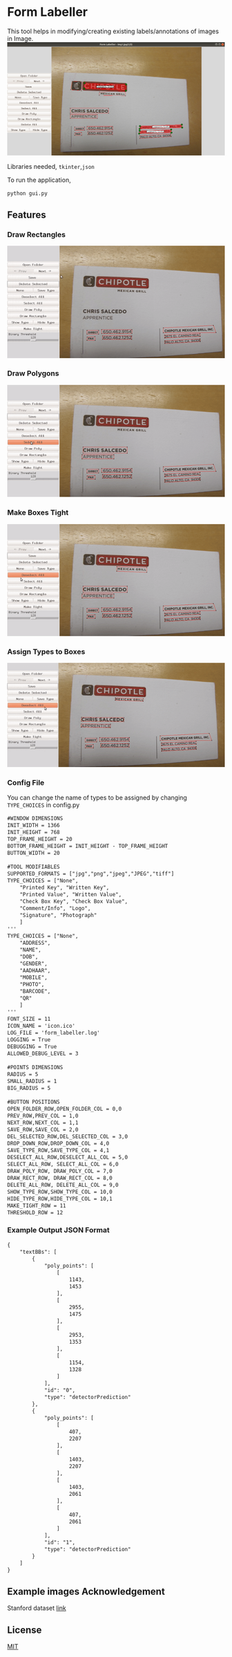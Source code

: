 # Form Labeller
This tool helps in modifying/creating existing labels/annotations of images in Image.
![alt text](https://github.com/devarshi16/Form-Labeller/blob/master/img_label.png?raw=true)

Libraries needed, `tkinter`,`json`

To run the application, 

```
python gui.py
```

## Features

### Draw Rectangles
![Alt Text](https://github.com/devarshi16/Form-Labeller/blob/master/rect_draw.gif)

### Draw Polygons
![Alt Text](https://github.com/devarshi16/Form-Labeller/blob/master/poly_draw.gif)

### Make Boxes Tight
![Alt Text](https://github.com/devarshi16/Form-Labeller/blob/master/tight.gif)

### Assign Types to Boxes
![Alt Text](https://github.com/devarshi16/Form-Labeller/blob/master/assign_type.gif)

### Config File
You can change the name of types to be assigned by changing `TYPE_CHOICES` in config.py
```
#WINDOW DIMENSIONS
INIT_WIDTH = 1366
INIT_HEIGHT = 768
TOP_FRAME_HEIGHT = 20
BOTTOM_FRAME_HEIGHT = INIT_HEIGHT - TOP_FRAME_HEIGHT
BUTTON_WIDTH = 20

#TOOL MODIFIABLES
SUPPORTED_FORMATS = ["jpg","png","jpeg","JPEG","tiff"]
TYPE_CHOICES = ["None", 
    "Printed Key", "Written Key", 
    "Printed Value", "Written Value",
    "Check Box Key", "Check Box Value",
    "Comment/Info", "Logo", 
    "Signature", "Photograph"
    ]
'''
TYPE_CHOICES = ["None",
    "ADDRESS",
    "NAME",
    "DOB",
    "GENDER",
    "AADHAAR",
    "MOBILE",
    "PHOTO",
    "BARCODE",
    "QR"
    ]
'''
FONT_SIZE = 11
ICON_NAME = 'icon.ico'
LOG_FILE = 'form_labeller.log'
LOGGING = True
DEBUGGING = True
ALLOWED_DEBUG_LEVEL = 3

#POINTS DIMENSIONS
RADIUS = 5
SMALL_RADIUS = 1
BIG_RADIUS = 5

#BUTTON POSITIONS
OPEN_FOLDER_ROW,OPEN_FOLDER_COL = 0,0
PREV_ROW,PREV_COL = 1,0
NEXT_ROW,NEXT_COL = 1,1
SAVE_ROW,SAVE_COL = 2,0
DEL_SELECTED_ROW,DEL_SELECTED_COL = 3,0
DROP_DOWN_ROW,DROP_DOWN_COL = 4,0
SAVE_TYPE_ROW,SAVE_TYPE_COL = 4,1
DESELECT_ALL_ROW,DESELECT_ALL_COL = 5,0
SELECT_ALL_ROW, SELECT_ALL_COL = 6,0
DRAW_POLY_ROW, DRAW_POLY_COL = 7,0
DRAW_RECT_ROW, DRAW_RECT_COL = 8,0
DELETE_ALL_ROW, DELETE_ALL_COL = 9,0
SHOW_TYPE_ROW,SHOW_TYPE_COL = 10,0
HIDE_TYPE_ROW,HIDE_TYPE_COL = 10,1
MAKE_TIGHT_ROW = 11
THRESHOLD_ROW = 12
```

### Example Output JSON Format
```
{
    "textBBs": [
        {
            "poly_points": [
                [
                    1143,
                    1453
                ],
                [
                    2955,
                    1475
                ],
                [
                    2953,
                    1353
                ],
                [
                    1154,
                    1328
                ]
            ],
            "id": "0",
            "type": "detectorPrediction"
        },
        {
            "poly_points": [
                [
                    407,
                    2207
                ],
                [
                    1403,
                    2207
                ],
                [
                    1403,
                    2061
                ],
                [
                    407,
                    2061
                ]
            ],
            "id": "1",
            "type": "detectorPrediction"
        }
    ]
}
```

## Example images Acknowledgement
Stanford dataset [link](https://web.cs.wpi.edu/~claypool/mmsys-dataset/2011/stanford/mvs_images/ "stanford dataset")

## License
[MIT](https://github.com/devarshi16/Form-Labeller/blob/master/LICENSE)

